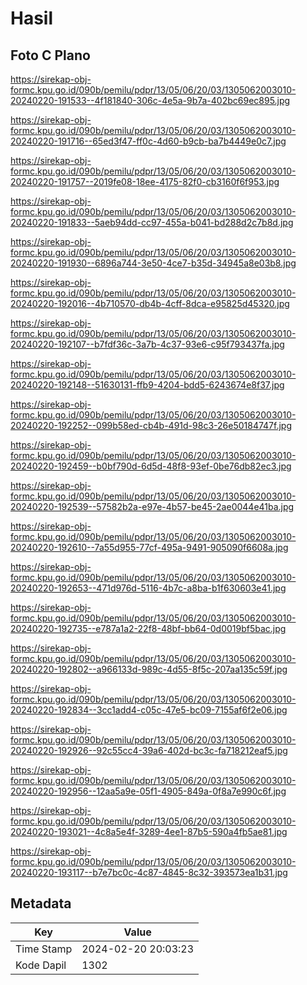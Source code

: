 # Hasil

## Foto C Plano

https://sirekap-obj-formc.kpu.go.id/090b/pemilu/pdpr/13/05/06/20/03/1305062003010-20240220-191533--4f181840-306c-4e5a-9b7a-402bc69ec895.jpg

https://sirekap-obj-formc.kpu.go.id/090b/pemilu/pdpr/13/05/06/20/03/1305062003010-20240220-191716--65ed3f47-ff0c-4d60-b9cb-ba7b4449e0c7.jpg

https://sirekap-obj-formc.kpu.go.id/090b/pemilu/pdpr/13/05/06/20/03/1305062003010-20240220-191757--2019fe08-18ee-4175-82f0-cb3160f6f953.jpg

https://sirekap-obj-formc.kpu.go.id/090b/pemilu/pdpr/13/05/06/20/03/1305062003010-20240220-191833--5aeb94dd-cc97-455a-b041-bd288d2c7b8d.jpg

https://sirekap-obj-formc.kpu.go.id/090b/pemilu/pdpr/13/05/06/20/03/1305062003010-20240220-191930--6896a744-3e50-4ce7-b35d-34945a8e03b8.jpg

https://sirekap-obj-formc.kpu.go.id/090b/pemilu/pdpr/13/05/06/20/03/1305062003010-20240220-192016--4b710570-db4b-4cff-8dca-e95825d45320.jpg

https://sirekap-obj-formc.kpu.go.id/090b/pemilu/pdpr/13/05/06/20/03/1305062003010-20240220-192107--b7fdf36c-3a7b-4c37-93e6-c95f793437fa.jpg

https://sirekap-obj-formc.kpu.go.id/090b/pemilu/pdpr/13/05/06/20/03/1305062003010-20240220-192148--51630131-ffb9-4204-bdd5-6243674e8f37.jpg

https://sirekap-obj-formc.kpu.go.id/090b/pemilu/pdpr/13/05/06/20/03/1305062003010-20240220-192252--099b58ed-cb4b-491d-98c3-26e50184747f.jpg

https://sirekap-obj-formc.kpu.go.id/090b/pemilu/pdpr/13/05/06/20/03/1305062003010-20240220-192459--b0bf790d-6d5d-48f8-93ef-0be76db82ec3.jpg

https://sirekap-obj-formc.kpu.go.id/090b/pemilu/pdpr/13/05/06/20/03/1305062003010-20240220-192539--57582b2a-e97e-4b57-be45-2ae0044e41ba.jpg

https://sirekap-obj-formc.kpu.go.id/090b/pemilu/pdpr/13/05/06/20/03/1305062003010-20240220-192610--7a55d955-77cf-495a-9491-905090f6608a.jpg

https://sirekap-obj-formc.kpu.go.id/090b/pemilu/pdpr/13/05/06/20/03/1305062003010-20240220-192653--471d976d-5116-4b7c-a8ba-b1f630603e41.jpg

https://sirekap-obj-formc.kpu.go.id/090b/pemilu/pdpr/13/05/06/20/03/1305062003010-20240220-192735--e787a1a2-22f8-48bf-bb64-0d0019bf5bac.jpg

https://sirekap-obj-formc.kpu.go.id/090b/pemilu/pdpr/13/05/06/20/03/1305062003010-20240220-192802--a966133d-989c-4d55-8f5c-207aa135c59f.jpg

https://sirekap-obj-formc.kpu.go.id/090b/pemilu/pdpr/13/05/06/20/03/1305062003010-20240220-192834--3cc1add4-c05c-47e5-bc09-7155af6f2e06.jpg

https://sirekap-obj-formc.kpu.go.id/090b/pemilu/pdpr/13/05/06/20/03/1305062003010-20240220-192926--92c55cc4-39a6-402d-bc3c-fa718212eaf5.jpg

https://sirekap-obj-formc.kpu.go.id/090b/pemilu/pdpr/13/05/06/20/03/1305062003010-20240220-192956--12aa5a9e-05f1-4905-849a-0f8a7e990c6f.jpg

https://sirekap-obj-formc.kpu.go.id/090b/pemilu/pdpr/13/05/06/20/03/1305062003010-20240220-193021--4c8a5e4f-3289-4ee1-87b5-590a4fb5ae81.jpg

https://sirekap-obj-formc.kpu.go.id/090b/pemilu/pdpr/13/05/06/20/03/1305062003010-20240220-193117--b7e7bc0c-4c87-4845-8c32-393573ea1b31.jpg


## Metadata

| Key        | Value               |
| ---------- | ------------------- |
| Time Stamp | 2024-02-20 20:03:23 |
| Kode Dapil | 1302                |



